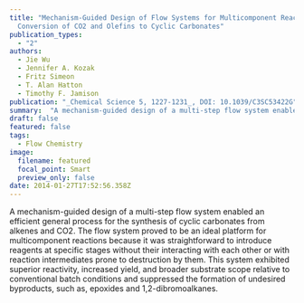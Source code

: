 ```yaml
---
title: "Mechanism-Guided Design of Flow Systems for Multicomponent Reactions:
  Conversion of CO2 and Olefins to Cyclic Carbonates"
publication_types:
  - "2"
authors:
  - Jie Wu
  - Jennifer A. Kozak
  - Fritz Simeon
  - T. Alan Hatton
  - Timothy F. Jamison
publication: "_Chemical Science 5, 1227-1231_, DOI: 10.1039/C3SC53422G" 
summary:  "A mechanism-guided design of a multi-step flow system enabled an efficient general process for the synthesis of cyclic carbonates from alkenes and CO2. The flow system proved to be an ideal platform for multicomponent reactions because it was straightforward to introduce reagents at specific stages without their interacting with each other or with reaction intermediates prone to destruction by them. This system exhibited superior reactivity, increased yield, and broader substrate scope relative to conventional batch conditions and suppressed the formation of undesired byproducts, such as, epoxides and 1,2-dibromoalkanes."
draft: false
featured: false
tags:
  - Flow Chemistry
image:
  filename: featured
  focal_point: Smart
  preview_only: false
date: 2014-01-27T17:52:56.358Z
---
```

  A mechanism-guided design of a multi-step flow system enabled an efficient general process for the synthesis of cyclic carbonates from alkenes and CO2. The flow system proved to be an ideal platform for multicomponent reactions because it was straightforward to introduce reagents at specific stages without their interacting with each other or with reaction intermediates prone to destruction by them. This system exhibited superior reactivity, increased yield, and broader substrate scope relative to conventional batch conditions and suppressed the formation of undesired byproducts, such as, epoxides and 1,2-dibromoalkanes.
